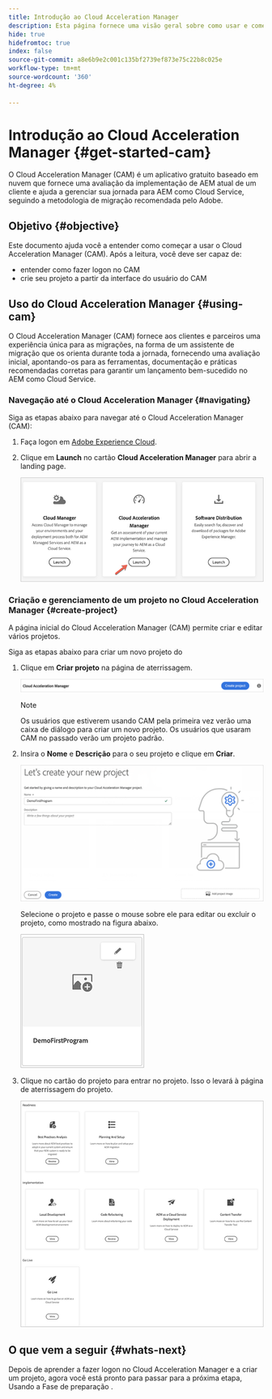 ```yaml
---
title: Introdução ao Cloud Acceleration Manager
description: Esta página fornece uma visão geral sobre como usar e começar a usar o Cloud Acceleration Manager.
hide: true
hidefromtoc: true
index: false
source-git-commit: a8e6b9e2c001c135bf2739ef873e75c22b8c025e
workflow-type: tm+mt
source-wordcount: '360'
ht-degree: 4%

---
```



# Introdução ao Cloud Acceleration Manager {#get-started-cam}

O Cloud Acceleration Manager (CAM) é um aplicativo gratuito baseado em nuvem que fornece uma avaliação da implementação de AEM atual de um cliente e ajuda a gerenciar sua jornada para AEM como Cloud Service, seguindo a metodologia de migração recomendada pelo Adobe.

## Objetivo {#objective}

Este documento ajuda você a entender como começar a usar o Cloud Acceleration Manager (CAM). Após a leitura, você deve ser capaz de:

* entender como fazer logon no CAM
* crie seu projeto a partir da interface do usuário do CAM

## Uso do Cloud Acceleration Manager {#using-cam}

O Cloud Acceleration Manager (CAM) fornece aos clientes e parceiros uma experiência única para as migrações, na forma de um assistente de migração que os orienta durante toda a jornada, fornecendo uma avaliação inicial, apontando-os para as ferramentas, documentação e práticas recomendadas corretas para garantir um lançamento bem-sucedido no AEM como Cloud Service.

### Navegação até o Cloud Acceleration Manager {#navigating}

Siga as etapas abaixo para navegar até o Cloud Acceleration Manager (CAM):

1. Faça logon em [Adobe Experience Cloud](https://experience.adobe.com).

1. Clique em **Launch** no cartão **Cloud Acceleration Manager** para abrir a landing page.

   ![imagem](/help/move-to-cloud-service/cloud-acceleration-manager/assets/cam-1.png)

### Criação e gerenciamento de um projeto no Cloud Acceleration Manager {#create-project}

A página inicial do Cloud Acceleration Manager (CAM) permite criar e editar vários projetos.

Siga as etapas abaixo para criar um novo projeto do 

1. Clique em **Criar projeto** na página de aterrissagem.

   ![imagem](/help/move-to-cloud-service/cloud-acceleration-manager/assets/cam-2.png)

   >[!NOTE]
   >Os usuários que estiverem usando CAM pela primeira vez verão uma caixa de diálogo para criar um novo projeto. Os usuários que usaram CAM no passado verão um projeto padrão.

1. Insira o **Nome** e **Descrição** para o seu projeto e clique em **Criar**.

   ![imagem](/help/move-to-cloud-service/cloud-acceleration-manager/assets/cam-3.png)

   Selecione o projeto e passe o mouse sobre ele para editar ou excluir o projeto, como mostrado na figura abaixo.

   ![imagem](/help/move-to-cloud-service/cloud-acceleration-manager/assets/cam-4.png)

1. Clique no cartão do projeto para entrar no projeto. Isso o levará à página de aterrissagem do projeto.

   ![imagem](/help/move-to-cloud-service/cloud-acceleration-manager/assets/cam-5.png)


## O que vem a seguir {#whats-next}

Depois de aprender a fazer logon no Cloud Acceleration Manager e a criar um projeto, agora você está pronto para passar para a próxima etapa, Usando a Fase de preparação .